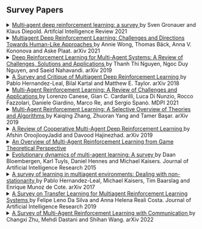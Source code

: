 ## Survey Papers

<details> <summary> <a href="https://link.springer.com/content/pdf/10.1007/s10462-021-09996-w.pdf"> Multi‑agent deep reinforcement learning: a survey </a>by Sven Gronauer and Klaus Diepold. Artifcial Intelligence Review 2021 </summary>  The advances in reinforcement learning have recorded sublime success in various domains. Although the multi-agent domain has been overshadowed by its single-agent counterpart during this progress, multi-agent reinforcement learning gains rapid traction, and the latest accomplishments address problems with real-world complexity. This article provides an overview of the current developments in the feld of multi-agent deep reinforcement learning. We focus primarily on literature from recent years that combines deep reinforcement learning methods with a multi-agent scenario. To survey the works that constitute the contemporary landscape, the main contents are divided into three parts. First, we analyze the structure of training schemes that are applied to train multiple agents. Second, we consider the emergent patterns of agent behavior in cooperative, competitive and mixed scenarios. Third, we systematically enumerate challenges that exclusively arise in the multi-agent domain and review methods that are leveraged to cope with these challenges. To conclude this survey, we discuss advances, identify trends, and outline possible directions for future work in this research area.</details>

<details> <summary> <a href="https://www.researchgate.net/publication/353060371_Multiagent_Deep_Reinforcement_Learning_Challenges_and_Directions_Towards_Human-Like_Approaches"> Multiagent Deep Reinforcement Learning: Challenges and Directions Towards Human-Like Approaches </a>by Annie Wong, Thomas Bäck, Anna V. Kononova and Aske Plaat. arXiv 2021 </summary>  This paper surveys the field of multiagent deep reinforcement learning. The combination of deep neural networks with reinforcement learning has gained increased traction in recent years and is slowly shifting the focus from single-agent to multiagent environments. Dealing with multiple agents is inherently more complex as (a) the future rewards depend on multiple players’ joint actions and (b) the computational complexity of functions increases. We present the most common multiagent problem representations and their main challenges, and identify five research areas that address one or more of these challenges: centralised training and decentralised execution, opponent modelling, communication, efficient coordination, and reward shaping. We find that many computational studies rely on unrealistic assumptions or are not generalisable to other settings; they struggle to overcome the curse of dimensionality or nonstationarity. Approaches from psychology and sociology capture promising relevant behaviours such as communication and coordination. We suggest that, for multiagent reinforcement learning to be successful, future research addresses these challenges with an interdisciplinary approach to open up new possibilities for more human-oriented solutions in multiagent reinforcement learning. </details>

<details> <summary> <a href="https://arxiv.org/pdf/1812.11794.pdf"> Deep Reinforcement Learning for Multi-Agent Systems: A Review of Challenges, Solutions and Applications </a>by Thanh Thi Nguyen, Ngoc Duy Nguyen, and Saeid Nahavandi. arXiv 2019 </summary>  Reinforcement learning (RL) algorithms have been around for decades and employed to solve various sequential decision-making problems. These algorithms however have faced great challenges when dealing with high-dimensional environments. The recent development of deep learning has enabled RL methods to drive optimal policies for sophisticated and capable agents, which can perform efficiently in these challenging environments. This paper addresses an important aspect of deep RL related to situations that require multiple agents to communicate and cooperate to solve complex tasks. A survey of different approaches to problems related to multi-agent deep RL (MADRL) is presented, including non-stationarity, partial observability, continuous state and action spaces, multi-agent training schemes, multi-agent transfer learning. The merits and demerits of the reviewed methods will be analyzed and discussed, with their corresponding applications explored. It is envisaged that this review provides insights about various MADRL methods and can lead to future development of more robust and highly useful multi-agent learning methods for solving real-world problems. </details>

<details> <summary> <a href="https://arxiv.org/abs/1810.05587"> A Survey and Critique of Multiagent Deep Reinforcement Learning </a>by Pablo Hernandez-Leal, Bilal Kartal and Matthew E. Taylor. arXiv 2018 </summary>  Deep reinforcement learning (RL) has achieved outstanding results in recent years. This has led to a dramatic increase in the number of applications and methods. Recent works have explored learning beyond single-agent scenarios and have considered multiagent learning (MAL) scenarios. Initial results report successes in complex multiagent domains, although there are several challenges to be addressed. The primary goal of this article is to provide a clear overview of current multiagent deep reinforcement learning (MDRL) literature. Additionally, we complement the overview with a broader analysis: (i) we revisit previous key components, originally presented in MAL and RL, and highlight how they have been adapted to multiagent deep reinforcement learning settings. (ii) We provide general guidelines to new practitioners in the area: describing lessons learned from MDRL works, pointing to recent benchmarks, and outlining open avenues of research. (iii) We take a more critical tone raising practical challenges of MDRL (e.g., implementation and computational demands). We expect this article will help unify and motivate future research to take advantage of the abundant literature that exists (e.g., RL and MAL) in a joint effort to promote fruitful research in the multiagent community. </details>

<details> <summary> <a href="https://www.mdpi.com/2076-3417/11/11/4948"> Multi-Agent Reinforcement Learning: A Review of Challenges and Applications </a>by Lorenzo Canese, Gian C. Cardarilli, Luca Di Nunzio, Rocco Fazzolari, Daniele Giardino, Marco Re, and Sergio Spanò. MDPI 2021 </summary>  In this review, we present an analysis of the most used multi-agent reinforcement learning algorithms. Starting with the single-agent reinforcement learning algorithms, we focus on the most critical issues that must be taken into account in their extension to multi-agent scenarios. The analyzed algorithms were grouped according to their features. We present a detailed taxonomy of the main multi-agent approaches proposed in the literature, focusing on their related mathematical models. For each algorithm, we describe the possible application fields, while pointing out its pros and cons. The described multi-agent algorithms are compared in terms of the most important characteristics for multi-agent reinforcement learning applications—namely, nonstationarity, scalability, and observability. We also describe the most common benchmark environments used to evaluate the performances of the considered methods. </details>

<details> <summary> <a href="https://arxiv.org/abs/1911.10635"> Multi-Agent Reinforcement Learning: A Selective Overview of Theories and Algorithms </a>by Kaiqing Zhang, Zhuoran Yang and Tamer Başar. arXiv 2019 </summary>  Recent years have witnessed significant advances in reinforcement learning (RL), which has registered great success in solving various sequential decision-making problems in machine learning. Most of the successful RL applications, e.g., the games of Go and Poker, robotics, and autonomous driving, involve the participation of more than one single agent, which naturally fall into the realm of multi-agent RL (MARL), a domain with a relatively long history, and has recently re-emerged due to advances in single-agent RL techniques. Though empirically successful, theoretical foundations for MARL are relatively lacking in the literature. In this chapter, we provide a selective overview of MARL, with focus on algorithms backed by theoretical analysis. More specifically, we review the theoretical results of MARL algorithms mainly within two representative frameworks, Markov/stochastic games and extensive-form games, in accordance with the types of tasks they address, i.e., fully cooperative, fully competitive, and a mix of the two. We also introduce several significant but challenging applications of these algorithms. Orthogonal to the existing reviews on MARL, we highlight several new angles and taxonomies of MARL theory, including learning in extensive-form games, decentralized MARL with networked agents, MARL in the mean-field regime, (non-)convergence of policy-based methods for learning in games, etc. Some of the new angles extrapolate from our own research endeavors and interests. Our overall goal with this chapter is, beyond providing an assessment of the current state of the field on the mark, to identify fruitful future research directions on theoretical studies of MARL. We expect this chapter to serve as continuing stimulus for researchers interested in working on this exciting while challenging topic. </details>

<details> <summary> <a href="https://arxiv.org/abs/1908.03963"> A Review of Cooperative Multi-Agent Deep Reinforcement Learning </a>by Afshin OroojlooyJadid and Davood Hajinezhad. arXiv 2019 </summary>  Deep Reinforcement Learning has made significant progress in multi-agent systems in recent years. In this review article, we have focused on presenting recent approaches on Multi-Agent Reinforcement Learning (MARL) algorithms. In particular, we have focused on five common approaches on modeling and solving cooperative multi-agent reinforcement learning problems: (I) independent learners, (II) fully observable critic, (III) value function factorization, (IV) consensus, and (IV) learn to communicate. First, we elaborate on each of these methods, possible challenges, and how these challenges were mitigated in the relevant papers. If applicable, we further make a connection among different papers in each category. Next, we cover some new emerging research areas in MARL along with the relevant recent papers. Due to the recent success of MARL in real-world applications, we assign a section to provide a review of these applications and corresponding articles. Also, a list of available environments for MARL research is provided in this survey. Finally, the paper is concluded with proposals on the possible research directions. </details>

<details> <summary> <a href="https://arxiv.org/abs/2011.00583"> An Overview of Multi-Agent Reinforcement Learning from Game Theoretical Perspective </summary>  Following the remarkable success of the AlphaGO series, 2019 was a booming year that witnessed significant advances in multi-agent reinforcement learning (MARL) techniques. MARL corresponds to the learning problem in a multi-agent system in which multiple agents learn simultaneously. It is an interdisciplinary domain with a long history that includes game theory, machine learning, stochastic control, psychology, and optimisation. Although MARL has achieved considerable empirical success in solving real-world games, there is a lack of a self-contained overview in the literature that elaborates the game theoretical foundations of modern MARL methods and summarises the recent advances. In fact, the majority of existing surveys are outdated and do not fully cover the recent developments since 2010. In this work, we provide a monograph on MARL that covers both the fundamentals and the latest developments in the research frontier. The goal of our monograph is to provide a self-contained assessment of the current state-of-the-art MARL techniques from a game theoretical perspective. We expect this work to serve as a stepping stone for both new researchers who are about to enter this fast-growing domain and existing domain experts who want to obtain a panoramic view and identify new directions based on recent advances. </details>

<details> <summary> <a href="https://jair.org/index.php/jair/article/view/10952"> Evolutionary dynamics of multi-agent learning: A survey </a>by Daan Bloembergen, Karl Tuyls, Daniel Hennes and Michael Kaisers. Journal of Artificial Intelligence Research 2015 </summary>  The interaction of multiple autonomous agents gives rise to highly dynamic and nondeterministic environments, contributing to the complexity in applications such as automated financial markets, smart grids, or robotics. Due to the sheer number of situations that may arise, it is not possible to foresee and program the optimal behaviour for all agents beforehand. Consequently, it becomes essential for the success of the system that the agents can learn their optimal behaviour and adapt to new situations or circumstances. The past two decades have seen the emergence of reinforcement learning, both in single and multi-agent settings, as a strong, robust and adaptive learning paradigm. Progress has been substantial, and a wide range of algorithms are now available. An important challenge in the domain of multi-agent learning is to gain qualitative insights into the resulting system dynamics. In the past decade, tools and methods from evolutionary game theory have been successfully employed to study multi-agent learning dynamics formally in strategic interactions. This article surveys the dynamical models that have been derived for various multi-agent reinforcement learning algorithms, making it possible to study and compare them qualitatively. Furthermore, new learning algorithms that have been introduced using these evolutionary game theoretic tools are reviewed. The evolutionary models can be used to study complex strategic interactions. Examples of such analysis are given for the domains of automated trading in stock markets and collision avoidance in multi-robot systems. The paper provides a roadmap on the progress that has been achieved in analysing the evolutionary dynamics of multi-agent learning by highlighting the main results and accomplishments. </details>

<details> <summary> <a href="https://arxiv.org/abs/1707.09183"> A survey of learning in multiagent environments: Dealing with non-stationarity </a>by Pablo Hernandez-Leal, Michael Kaisers, Tim Baarslag and Enrique Munoz de Cote. arXiv 2017 </summary>  The key challenge in multiagent learning is learning a best response to the behaviour of other agents, which may be non-stationary: if the other agents adapt their strategy as well, the learning target moves. Disparate streams of research have approached non-stationarity from several angles, which make a variety of implicit assumptions that make it hard to keep an overview of the state of the art and to validate the innovation and significance of new works. This survey presents a coherent overview of work that addresses opponent-induced non-stationarity with tools from game theory, reinforcement learning and multi-armed bandits. Further, we reflect on the principle approaches how algorithms model and cope with this non-stationarity, arriving at a new framework and five categories (in increasing order of sophistication): ignore, forget, respond to target models, learn models, and theory of mind. A wide range of state-of-the-art algorithms is classified into a taxonomy, using these categories and key characteristics of the environment (e.g., observability) and adaptation behaviour of the opponents (e.g., smooth, abrupt). To clarify even further we present illustrative variations of one domain, contrasting the strengths and limitations of each category. Finally, we discuss in which environments the different approaches yield most merit, and point to promising avenues of future research. </details>

<details> <summary> <a href="https://www.jair.org/index.php/jair/article/view/11396"> A Survey on Transfer Learning for Multiagent Reinforcement Learning Systems </a>by Felipe Leno Da Silva and Anna Helena Reali Costa. Journal of Artificial Intelligence Research 2019 </summary>  Multiagent Reinforcement Learning (RL) solves complex tasks that require coordination with other agents through autonomous exploration of the environment. However, learning a complex task from scratch is impractical due to the huge sample complexity of RL algorithms. For this reason, reusing knowledge that can come from previous experience or other agents is indispensable to scale up multiagent RL algorithms. This survey provides a unifying view of the literature on knowledge reuse in multiagent RL. We define a taxonomy of solutions for the general knowledge reuse problem, providing a comprehensive discussion of recent progress on knowledge reuse in Multiagent Systems (MAS) and of techniques for knowledge reuse across agents (that may be actuating in a shared environment or not). We aim at encouraging the community to work towards reusing all the knowledge sources available in a MAS. For that, we provide an in-depth discussion of current lines of research and open questions. </details>

<details> <summary> <a href="https://arxiv.org/abs/2203.08975"> A Survey of Multi-Agent Reinforcement Learning with Communication </a>by Changxi Zhu, Mehdi Dastani and Shihan Wang. arXiv 2022 </summary>  Communication is an effective mechanism for coordinating the behavior of multiple agents. In the field of multi-agent reinforcement learning, agents can improve the overall learning performance and achieve their objectives by communication. Moreover, agents can communicate various types of messages, either to all agents or to specific agent groups, and through specific channels. With the growing body of research work in MARL with communication (Comm-MARL), there is lack of a systematic and structural approach to distinguish and classify existing Comm-MARL systems. In this paper, we survey recent works in the Comm-MARL field and consider various aspects of communication that can play a role in the design and development of multi-agent reinforcement learning systems. With these aspects in mind, we propose several dimensions along which Comm-MARL systems can be analyzed, developed, and compared. </details>
